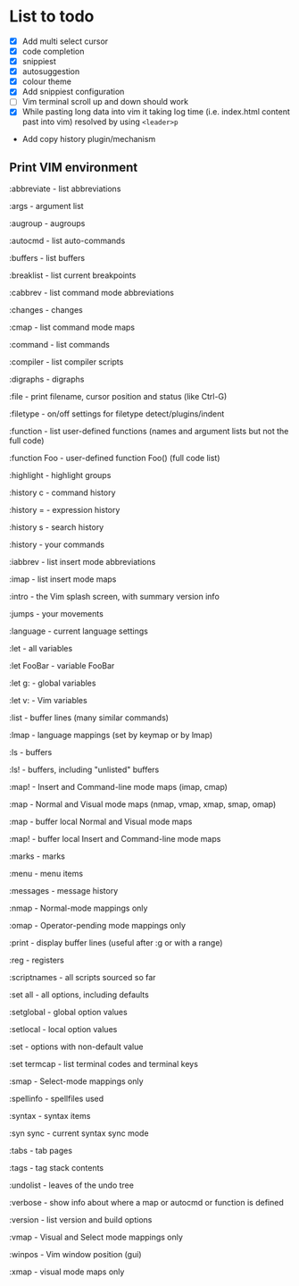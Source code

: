 # List to todo
- [x] Add multi select cursor
- [x] code completion
- [x] snippiest
- [x] autosuggestion
- [x] colour theme
- [x] Add snippiest configuration
- [ ] Vim terminal scroll up and down should work
- [x] While pasting long data into vim it taking log time (i.e. index.html content past into vim)
resolved by using `<leader>p`
- Add copy history plugin/mechanism 

## Print VIM environment

:abbreviate   - list abbreviations

:args         - argument list

:augroup      - augroups

:autocmd      - list auto-commands

:buffers      - list buffers

:breaklist    - list current breakpoints

:cabbrev      - list command mode abbreviations

:changes      - changes

:cmap         - list command mode maps

:command      - list commands

:compiler     - list compiler scripts

:digraphs     - digraphs

:file         - print filename, cursor position and status (like Ctrl-G)

:filetype     - on/off settings for filetype detect/plugins/indent

:function     - list user-defined functions (names and argument lists but not the full code)

:function Foo - user-defined function Foo() (full code list)

:highlight    - highlight groups

:history c    - command history

:history =    - expression history

:history s    - search history

:history      - your commands

:iabbrev      - list insert mode abbreviations

:imap         - list insert mode maps

:intro        - the Vim splash screen, with summary version info

:jumps        - your movements

:language     - current language settings

:let          - all variables

:let FooBar   - variable FooBar

:let g:       - global variables

:let v:       - Vim variables

:list         - buffer lines (many similar commands)

:lmap         - language mappings (set by keymap or by lmap)

:ls           - buffers

:ls!          - buffers, including "unlisted" buffers

:map!         - Insert and Command-line mode maps (imap, cmap)

:map          - Normal and Visual mode maps (nmap, vmap, xmap, smap, omap)

:map<buffer>  - buffer local Normal and Visual mode maps

:map!<buffer> - buffer local Insert and Command-line mode maps

:marks        - marks

:menu         - menu items

:messages     - message history

:nmap         - Normal-mode mappings only

:omap         - Operator-pending mode mappings only

:print        - display buffer lines (useful after :g or with a range)

:reg          - registers

:scriptnames  - all scripts sourced so far

:set all      - all options, including defaults

:setglobal    - global option values

:setlocal     - local option values

:set          - options with non-default value

:set termcap  - list terminal codes and terminal keys

:smap         - Select-mode mappings only

:spellinfo    - spellfiles used

:syntax       - syntax items

:syn sync     - current syntax sync mode

:tabs         - tab pages

:tags         - tag stack contents

:undolist     - leaves of the undo tree

:verbose      - show info about where a map or autocmd or function is defined

:version      - list version and build options

:vmap         - Visual and Select mode mappings only

:winpos       - Vim window position (gui)

:xmap         - visual mode maps only
